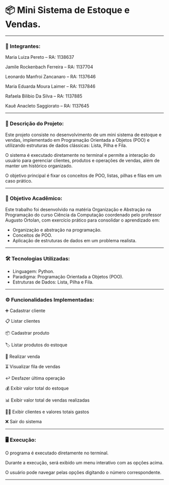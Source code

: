 # 📦 Mini Sistema de Estoque e Vendas.

---

### 👥 Integrantes:

Maria Luiza Pereto – RA: 1138637

Jamile Rockenbach Ferreira – RA: 1137704

Leonardo Manfroi Zancanaro – RA: 1137646

Maria Eduarda Moura Laimer – RA: 1137846 

Rafaela Bilibio Da Silva – RA: 1137885

Kauê Anacleto Saggiorato – RA: 1137645

---

### 📌 Descrição do Projeto:

Este projeto consiste no desenvolvimento de um mini sistema de estoque e vendas, implementado em Programação Orientada a Objetos (POO) e utilizando estruturas de dados clássicas: Lista, Pilha e Fila.

O sistema é executado diretamente no terminal e permite a interação do usuário para gerenciar clientes, produtos e operações de vendas, além de manter um histórico organizado.

O objetivo principal é fixar os conceitos de POO, listas, pilhas e filas em um caso prático.

---

### 🎯 Objetivo Acadêmico:

Este trabalho foi desenvolvido na matéria Organização e Abstração na Programação do curso Ciência da Computação coordenado pelo professor Augusto Ortolan, com exercício prático para consolidar o aprendizado em:
 - Organização e abstração na programação.
 - Conceitos de POO.
 - Aplicação de estruturas de dados em um problema realista.

---

### 🛠️ Tecnologias Utilizadas:

 - Linguagem: Python.
 - Paradigma: Programação Orientada a Objetos (POO).
 - Estruturas de Dados: Lista, Pilha e Fila.

---

### ⚙️ Funcionalidades Implementadas:

➕ Cadastrar cliente

📋 Listar clientes

📦 Cadastrar produto

🏷️ Listar produtos do estoque

🛒 Realizar venda

⏳ Visualizar fila de vendas 

↩️ Desfazer última operação

💰 Exibir valor total do estoque

📊 Exibir valor total de vendas realizadas

👥💵 Exibir clientes e valores totais gastos

❌ Sair do sistema

---

### 🖥️ Execução:

O programa é executado diretamente no terminal.

Durante a execução, será exibido um menu interativo com as opções acima.

O usuário pode navegar pelas opções digitando o número correspondente.

---